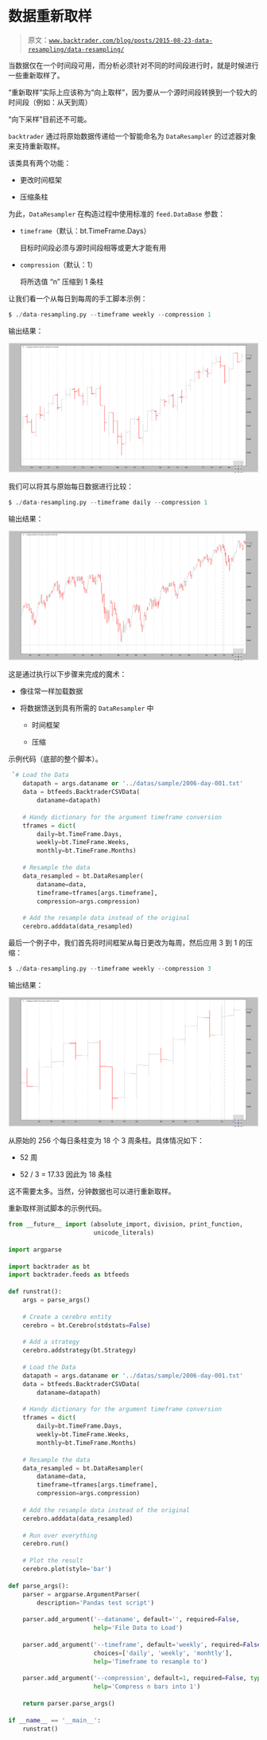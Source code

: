 # 数据重新取样

> 原文：[`www.backtrader.com/blog/posts/2015-08-23-data-resampling/data-resampling/`](https://www.backtrader.com/blog/posts/2015-08-23-data-resampling/data-resampling/)

当数据仅在一个时间段可用，而分析必须针对不同的时间段进行时，就是时候进行一些重新取样了。

“重新取样”实际上应该称为“向上取样”，因为要从一个源时间段转换到一个较大的时间段（例如：从天到周）

“向下采样”目前还不可能。

`backtrader` 通过将原始数据传递给一个智能命名为 `DataResampler` 的过滤器对象来支持重新取样。

该类具有两个功能：

+   更改时间框架

+   压缩条柱

为此，`DataResampler` 在构造过程中使用标准的 `feed.DataBase` 参数：

+   `timeframe`（默认：bt.TimeFrame.Days）

    目标时间段必须与源时间段相等或更大才能有用

+   `compression`（默认：1）

    将所选值 “n” 压缩到 1 条柱

让我们看一个从每日到每周的手工脚本示例：

```py
$ ./data-resampling.py --timeframe weekly --compression 1
```

输出结果：

![image](img/d4fb746f392cdd09d8df33d275cac149.png)

我们可以将其与原始每日数据进行比较：

```py
$ ./data-resampling.py --timeframe daily --compression 1
```

输出结果：

![image](img/15344c8ee6a11e8dcaa02f05f63aa04f.png)

这是通过执行以下步骤来完成的魔术：

+   像往常一样加载数据

+   将数据馈送到具有所需的 `DataResampler` 中

    +   时间框架

    +   压缩

示例代码（底部的整个脚本）。

```py
 `# Load the Data
    datapath = args.dataname or '../datas/sample/2006-day-001.txt'
    data = btfeeds.BacktraderCSVData(
        dataname=datapath)

    # Handy dictionary for the argument timeframe conversion
    tframes = dict(
        daily=bt.TimeFrame.Days,
        weekly=bt.TimeFrame.Weeks,
        monthly=bt.TimeFrame.Months)

    # Resample the data
    data_resampled = bt.DataResampler(
        dataname=data,
        timeframe=tframes[args.timeframe],
        compression=args.compression)

    # Add the resample data instead of the original
    cerebro.adddata(data_resampled)
```

最后一个例子中，我们首先将时间框架从每日更改为每周，然后应用 3 到 1 的压缩：

```py
$ ./data-resampling.py --timeframe weekly --compression 3
```

输出结果：

![image](img/4f595a25f1b4ef03bd4d4973e3995791.png)

从原始的 256 个每日条柱变为 18 个 3 周条柱。具体情况如下：

+   52 周

+   52 / 3 = 17.33 因此为 18 条柱

这不需要太多。当然，分钟数据也可以进行重新取样。

重新取样测试脚本的示例代码。

```py
from __future__ import (absolute_import, division, print_function,
                        unicode_literals)

import argparse

import backtrader as bt
import backtrader.feeds as btfeeds

def runstrat():
    args = parse_args()

    # Create a cerebro entity
    cerebro = bt.Cerebro(stdstats=False)

    # Add a strategy
    cerebro.addstrategy(bt.Strategy)

    # Load the Data
    datapath = args.dataname or '../datas/sample/2006-day-001.txt'
    data = btfeeds.BacktraderCSVData(
        dataname=datapath)

    # Handy dictionary for the argument timeframe conversion
    tframes = dict(
        daily=bt.TimeFrame.Days,
        weekly=bt.TimeFrame.Weeks,
        monthly=bt.TimeFrame.Months)

    # Resample the data
    data_resampled = bt.DataResampler(
        dataname=data,
        timeframe=tframes[args.timeframe],
        compression=args.compression)

    # Add the resample data instead of the original
    cerebro.adddata(data_resampled)

    # Run over everything
    cerebro.run()

    # Plot the result
    cerebro.plot(style='bar')

def parse_args():
    parser = argparse.ArgumentParser(
        description='Pandas test script')

    parser.add_argument('--dataname', default='', required=False,
                        help='File Data to Load')

    parser.add_argument('--timeframe', default='weekly', required=False,
                        choices=['daily', 'weekly', 'monhtly'],
                        help='Timeframe to resample to')

    parser.add_argument('--compression', default=1, required=False, type=int,
                        help='Compress n bars into 1')

    return parser.parse_args()

if __name__ == '__main__':
    runstrat()
```
